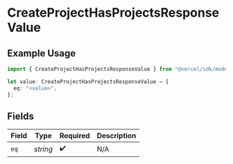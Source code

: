 # CreateProjectHasProjectsResponseValue

## Example Usage

```typescript
import { CreateProjectHasProjectsResponseValue } from "@vercel/sdk/models/createprojectop.js";

let value: CreateProjectHasProjectsResponseValue = {
  eq: "<value>",
};
```

## Fields

| Field              | Type               | Required           | Description        |
| ------------------ | ------------------ | ------------------ | ------------------ |
| `eq`               | *string*           | :heavy_check_mark: | N/A                |